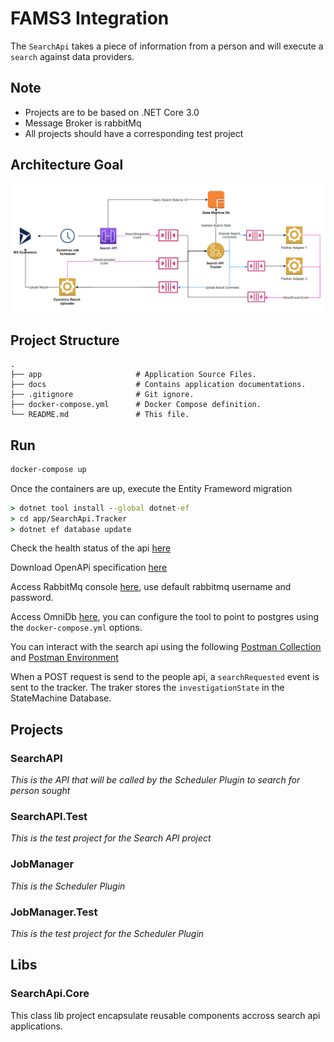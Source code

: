 # FAMS3 Integration

The `SearchApi` takes a piece of information from a person and will execute a `search` against data providers.

## Note

- Projects are to be based on .NET Core 3.0
- Message Broker is rabbitMq
- All projects should have a corresponding test project

## Architecture Goal

![image](docs/searchapi.flow.png)

## Project Structure

    .
    ├── app                     # Application Source Files.
    ├── docs                    # Contains application documentations.
    ├── .gitignore              # Git ignore.
    ├── docker-compose.yml      # Docker Compose definition.
    └── README.md               # This file.

## Run

```bash
docker-compose up
```

Once the containers are up, execute the Entity Frameword migration

```cmd
> dotnet tool install --global dotnet-ef
> cd app/SearchApi.Tracker
> dotnet ef database update
```

Check the health status of the api [here](http://localhost:8081/health)

Download OpenAPi specification [here](http://localhost:8081/swagger/v1/swagger.json)

Access RabbitMq console [here](http://localhost:15672), use default rabbitmq username and password.

Access OmniDb [here](http://localhost:8091), you can configure the tool to point to postgres using the `docker-compose.yml` options.

You can interact with the search api using the following [Postman Collection](docs/BcGovSearchApi.postman_collection.json) and [Postman Environment](docs/BcGovApi.postman_environment.json)

When a POST request is send to the people api, a `searchRequested` event is sent to the tracker.
The traker stores the `investigationState` in the StateMachine Database.

## Projects

### SearchAPI

_This is the API that will be called by the Scheduler Plugin to search for person sought_

### SearchAPI.Test

_This is the test project for the Search API project_

### JobManager

_This is the  Scheduler Plugin_

### JobManager.Test

_This is the test project for the  Scheduler Plugin_

## Libs

### SearchApi.Core

This class lib project encapsulate reusable components accross search api applications.
